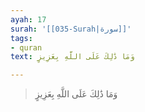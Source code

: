 ```yaml
---
ayah: 17
surah: '[[035-Surah|سورة]]'
tags:
- quran
text: وَمَا ذَٰلِكَ عَلَى اللَّهِ بِعَزِيزٍ

---
```

> وَمَا ذَٰلِكَ عَلَى اللَّهِ بِعَزِيزٍ
